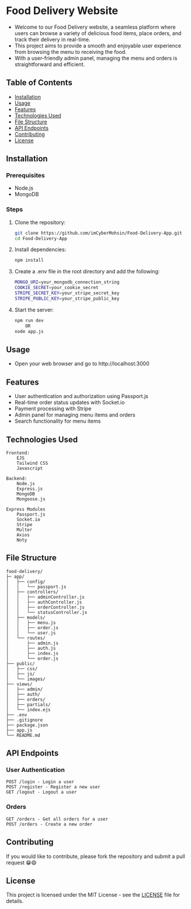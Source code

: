 # Food Delivery Website
- Welcome to our Food Delivery website, a seamless platform where users can browse a variety of delicious food items, place orders, and track their delivery in real-time. 
- This project aims to provide a smooth and enjoyable user experience from browsing the menu to receiving the food. 
- With a user-friendly admin panel, managing the menu and orders is straightforward and efficient.

## Table of Contents
- [Installation](#installation)
- [Usage](#usage)
- [Features](#features)
- [Technologies Used](#technologies-used)
- [File Structure](#file-structure)
- [API Endpoints](#api-endpoints)
- [Contributing](#contributing)
- [License](#license)

## Installation

### Prerequisites
- Node.js
- MongoDB

### Steps
1. Clone the repository:
    ```sh
    git clone https://github.com/imCyberMohsin/Food-Delivery-App.git
    cd Food-Delivery-App
    ```
2. Install dependencies:
    ```sh
    npm install
    ```
3. Create a .env file in the root directory and add the following:
    ```sh
    MONGO_URI=your_mongodb_connection_string
    COOKIE_SECRET=your_cookie_secret
    STRIPE_SECRET_KEY=your_stripe_secret_key
    STRIPE_PUBLIC_KEY=your_stripe_public_key
    ```
4. Start the server:
    ```sh
    npm run dev
        OR
    node app.js
    ```

## Usage
- Open your web browser and go to http://localhost:3000


## Features
- User authentication and authorization using Passport.js
- Real-time order status updates with Socket.io
- Payment processing with Stripe
- Admin panel for managing menu items and orders
- Search functionality for menu items

## Technologies Used
```
Frontend:
    EJS
    Tailwind CSS
    Javascript

Backend:
    Node.js
    Express.js
    MongoDB
    Mongoose.js

Express Modules
    Passport.js
    Socket.io
    Stripe
    Multer
    Axios
    Noty
```


## File Structure
```
food-delivery/
├─ app/
│   ├── config/
│   │   └── passport.js
│   ├── controllers/
│   │   ├── adminController.js
│   │   ├── authController.js
│   │   ├── orderController.js
│   │   └── statusController.js
│   ├── models/
│   │   ├── menu.js
│   │   ├── order.js
│   │   └── user.js
│   └── routes/
│       ├── admin.js
│       ├── auth.js
│       ├── index.js
│       └── order.js
├── public/
│   ├── css/
│   ├── js/
│   └── images/
├── views/
│   ├── admin/
│   ├── auth/
│   ├── orders/
│   ├── partials/
│   └── index.ejs
├── .env
├── .gitignore
├── package.json
├── app.js
└── README.md
```


## API Endpoints

### User Authentication
```
POST /login - Login a user
POST /register - Register a new user
GET /logout - Logout a user
```

### Orders
```
GET /orders - Get all orders for a user
POST /orders - Create a new order
```



## Contributing
If you would like to contribute, please fork the repository and submit a pull request 😁😄


## License
This project is licensed under the MIT License - see the [LICENSE](./LICENSE.txt) file for details.